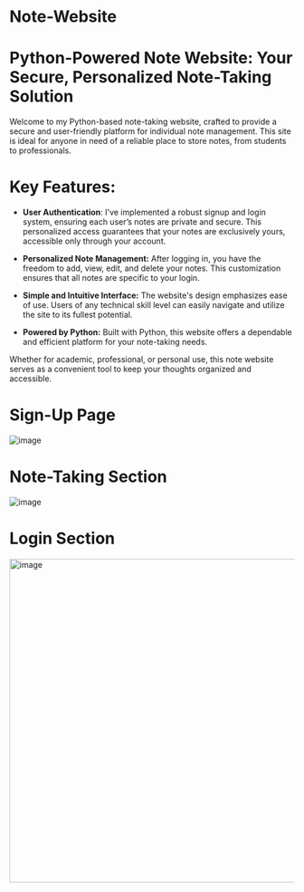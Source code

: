 # Note-Website

# Python-Powered Note Website: Your Secure, Personalized Note-Taking Solution

Welcome to my Python-based note-taking website, crafted to provide a secure and user-friendly platform for individual note management. This site is ideal for anyone in need of a reliable place to store notes, from students to professionals.

# Key Features:

- **User Authentication**: I've implemented a robust signup and login system, ensuring each user’s notes are private and secure. This personalized access guarantees that your notes are exclusively yours, accessible only through your account.

- **Personalized Note Management:** After logging in, you have the freedom to add, view, edit, and delete your notes. This customization ensures that all notes are specific to your login.

- **Simple and Intuitive Interface:** The website's design emphasizes ease of use. Users of any technical skill level can easily navigate and utilize the site to its fullest potential.

- **Powered by Python:** Built with Python, this website offers a dependable and efficient platform for your note-taking needs.

Whether for academic, professional, or personal use, this note website serves as a convenient tool to keep your thoughts organized and accessible.


# Sign-Up Page
![image](https://github.com/Sarwarnazrul242/Note-Website/assets/116752469/b0157182-001f-484b-98af-6d34bd21596f)

# Note-Taking Section
![image](https://github.com/Sarwarnazrul242/Note-Website/assets/116752469/b8884e4a-032f-44bb-a8b5-99a436a72edb)

# Login Section
<img width="572" alt="image" src="https://github.com/Sarwarnazrul242/Note-Website/assets/116752469/69f19990-ebc3-4d9b-836b-ede9da7a6acb">

